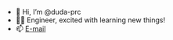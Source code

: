 - 👋 Hi, I’m @duda-prc
- 👩‍💻 Engineer, excited with learning new things!
- 📫 <a href="mailto:eduarda.prc@gmail.com" target="_blank"> E-mail </a>

